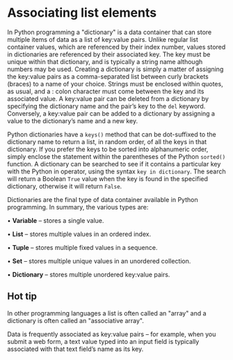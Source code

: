 # Associating list elements

In Python programming a "dictionary" is a data container that can store multiple
items of data as a list of key:value pairs. Unlike regular list container values,
which are referenced by their index number, values stored in dictionaries are
referenced by their associated key. The key must be unique within that
dictionary, and is typically a string name although numbers may be used.
Creating a dictionary is simply a matter of assigning the key:value pairs as a
comma-separated list between curly brackets (braces) to a name of your choice.
Strings must be enclosed within quotes, as usual, and a : colon character must
come between the key and its associated value.
A key:value pair can be deleted from a dictionary by specifying the dictionary
name and the pair’s key to the `del` keyword. Conversely, a key:value pair can be
added to a dictionary by assigning a value to the dictionary’s name and a new
key.

Python dictionaries have a `keys()` method that can be dot-suffixed to the dictionary
name to return a list, in random order, of all the keys in that dictionary. If you
prefer the keys to be sorted into alphanumeric order, simply enclose the
statement within the parentheses of the Python `sorted()` function.
A dictionary can be searched to see if it contains a particular key with the Python
in operator, using the syntax `key in dictionary`. The search will return a Boolean `True`
value when the key is found in the specified dictionary, otherwise it will return
`False`.

Dictionaries are the final type of data container available in Python
programming. In summary, the various types are:

• **Variable** – stores a single value.

• **List** – stores multiple values in an ordered index.

• **Tuple** – stores multiple fixed values in a sequence.

• **Set** – stores multiple unique values in an unordered collection.

• **Dictionary** – stores multiple unordered key:value pairs.

## Hot tip

In other programming languages a list is often called an "array" and a dictionary
is often called an "associative array".

Data is frequently associated as key:value pairs – for example, when you submit
a web form, a text value typed into an input field is typically associated with that
text field’s name as its key.
